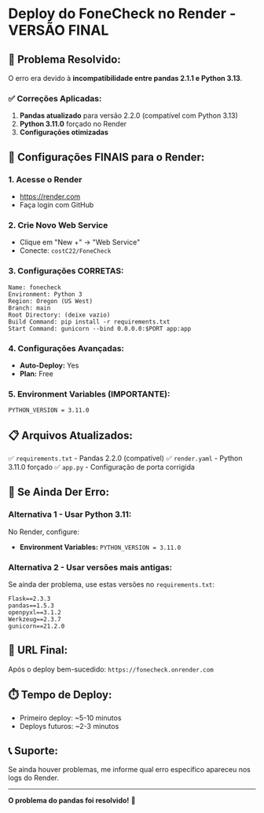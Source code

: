 # Deploy do FoneCheck no Render - VERSÃO FINAL

## 🚨 **Problema Resolvido:**

O erro era devido à **incompatibilidade entre pandas 2.1.1 e Python 3.13**. 

### **✅ Correções Aplicadas:**

1. **Pandas atualizado** para versão 2.2.0 (compatível com Python 3.13)
2. **Python 3.11.0** forçado no Render
3. **Configurações otimizadas**

## 🚀 **Configurações FINAIS para o Render:**

### **1. Acesse o Render**
- https://render.com
- Faça login com GitHub

### **2. Crie Novo Web Service**
- Clique em "New +" → "Web Service"
- Conecte: `costC22/FoneCheck`

### **3. Configurações CORRETAS:**
```
Name: fonecheck
Environment: Python 3
Region: Oregon (US West)
Branch: main
Root Directory: (deixe vazio)
Build Command: pip install -r requirements.txt
Start Command: gunicorn --bind 0.0.0.0:$PORT app:app
```

### **4. Configurações Avançadas:**
- **Auto-Deploy:** Yes
- **Plan:** Free

### **5. Environment Variables (IMPORTANTE):**
```
PYTHON_VERSION = 3.11.0
```

## 📋 **Arquivos Atualizados:**

✅ `requirements.txt` - Pandas 2.2.0 (compatível)
✅ `render.yaml` - Python 3.11.0 forçado
✅ `app.py` - Configuração de porta corrigida

## 🔧 **Se Ainda Der Erro:**

### **Alternativa 1 - Usar Python 3.11:**
No Render, configure:
- **Environment Variables:** `PYTHON_VERSION = 3.11.0`

### **Alternativa 2 - Usar versões mais antigas:**
Se ainda der problema, use estas versões no `requirements.txt`:
```
Flask==2.3.3
pandas==1.5.3
openpyxl==3.1.2
Werkzeug==2.3.7
gunicorn==21.2.0
```

## 🎯 **URL Final:**
Após o deploy bem-sucedido:
`https://fonecheck.onrender.com`

## ⏱️ **Tempo de Deploy:**
- Primeiro deploy: ~5-10 minutos
- Deploys futuros: ~2-3 minutos

## 📞 **Suporte:**
Se ainda houver problemas, me informe qual erro específico apareceu nos logs do Render.

---

**O problema do pandas foi resolvido!** 🎉
